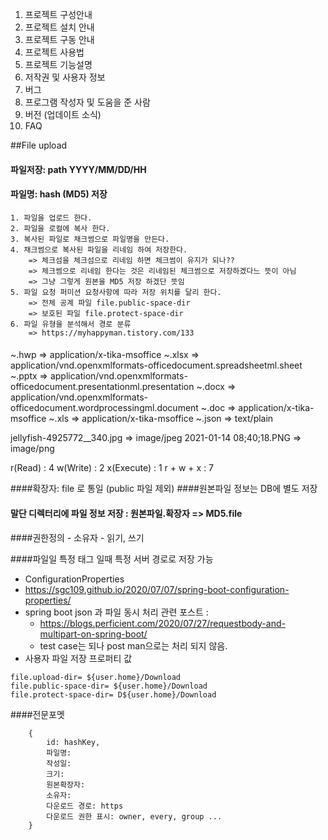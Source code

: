 
1. 프로젝트 구성안내
2. 프로젝트 설치 안내
3. 프로젝트 구동 안내 
4. 프로젝트 사용법
5. 프로젝트 기능설명
6. 저작권 및 사용자 정보
7. 버그
8. 프로그램 작성자 및 도움을 준 사람
9. 버전 (업데이트 소식)
10. FAQ

##File upload
#### 파일저장: path YYYY/MM/DD/HH
#### 파일명: hash (MD5) 저장
    1. 파일을 업로드 한다.
    2. 파일을 로컬에 복사 한다.
    3. 복사된 파일로 채크썸으로 파일명을 만든다. 
    4. 채크썸으로 복사된 파일을 리네임 하여 저장한다.
        => 체크섬을 체크섬으로 리네임 하면 체크썸이 유지가 되나?? 
        => 체크썸으로 리네임 한다는 것은 리네임된 체크썸으로 저장하겠다느 뜻이 아님
        => 그냥 그렇게 원본을 MD5 저장 하겠단 뜻임
    5. 파일 요청 퍼미션 요청사항에 따라 저장 위치를 달리 한다.
        => 전체 공계 파일 file.public-space-dir
        => 보호된 파일 file.protect-space-dir
    6. 파일 유형을 분석해서 경로 분류
        => https://myhappyman.tistory.com/133


####
~.hwp =>  application/x-tika-msoffice
~.xlsx => application/vnd.openxmlformats-officedocument.spreadsheetml.sheet 
~.pptx => application/vnd.openxmlformats-officedocument.presentationml.presentation
~.docx => application/vnd.openxmlformats-officedocument.wordprocessingml.document
~.doc =>  application/x-tika-msoffice
~.xls  => application/x-tika-msoffice
~.json => text/plain

jellyfish-4925772__340.jpg => image/jpeg
2021-01-14 08;40;18.PNG => image/png

r(Read) : 4
w(Write) : 2
x(Execute) : 1
r + w + x : 7



####확장자: file 로 통일 (public 파일 제외)
####원본파일 정보는 DB에 별도 저장
#### 말단 디렉터리에 파일 정보 저장 : 원본파일.확장자 => MD5.file
####권한정의 
    - 소유자 
    - 읽기, 쓰기

####파일일 특정 태그 일때 특정 서버 경로로 저장 가능
 - ConfigurationProperties 
 - https://sgc109.github.io/2020/07/07/spring-boot-configuration-properties/
 - spring boot json 과 파일 동시 처리 관련 포스트 : 
    - https://blogs.perficient.com/2020/07/27/requestbody-and-multipart-on-spring-boot/
    - test case는 되나 post man으로는 처리 되지 않음.
  - 사용자 파일 저장 프로퍼티 값   
```
file.upload-dir= ${user.home}/Download
file.public-space-dir= ${user.home}/Download
file.protect-space-dir= D${user.home}/Download
```

####전문포멧
```
    {
        id: hashKey,
        파일명: 
        작성일:
        크기:
        원본확장자:
        소유자: 
        다운로드 경로: https
        다운로드 권한 표시: owner, every, group ...  
    }
```
